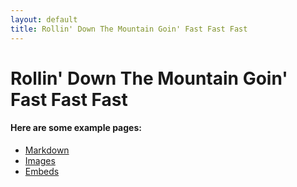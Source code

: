 ```yaml
---
layout: default
title: Rollin' Down The Mountain Goin' Fast Fast Fast
---
```


# Rollin' Down The Mountain Goin' Fast Fast Fast


#### Here are some example pages:

- [Markdown](02-markdown-examples)
- [Images](03-images-examples)
- [Embeds](04-embeds-examples)
